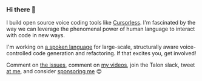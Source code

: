 ### Hi there 👋

I build open source voice coding tools like [Cursorless](https://marketplace.visualstudio.com/items?itemName=pokey.cursorless).  I'm fascinated by the way we can leverage the phenomenal power of human language to interact with code in new ways.  

I'm working on [a spoken language](https://github.com/pokey/cursorless-vscode/wiki/What's-next) for large-scale, structurally aware voice-controlled code generation and refactoring.  If that excites you, get involved!

Comment on [the issues](https://github.com/pokey/cursorless-vscode/projects), comment on [my videos](https://www.youtube.com/channel/UCML02pamUSxtbwAcrUdVmXg), join the Talon slack, tweet [at me](https://twitter.com/PokeyRule), and consider [sponsoring me](https://github.com/sponsors/pokey) 😊

<!--
**pokey/pokey** is a ✨ _special_ ✨ repository because its `README.md` (this file) appears on your GitHub profile.

Here are some ideas to get you started:

- 🔭 I’m currently working on ...
- 🌱 I’m currently learning ...
- 👯 I’m looking to collaborate on ...
- 🤔 I’m looking for help with ...
- 💬 Ask me about ...
- 📫 How to reach me: ...
- 😄 Pronouns: ...
- ⚡ Fun fact: ...
-->
